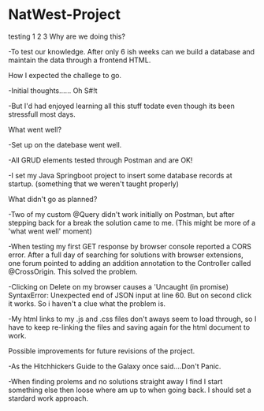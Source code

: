 # NatWest-Project
testing 1 2 3
Why are we doing this?

-To test our knowledge. After only 6 ish weeks can we build a database and maintain the data through a frontend HTML.


How I expected the challege to go.

-Initial thoughts...... Oh S#!t 

-But I'd had enjoyed learning all this stuff todate even though its been stressfull most days.


What went well?

-Set up on the datebase went well.

-All GRUD elements tested through Postman and are OK!

-I set my Java Springboot project to insert some database records at startup. (something that we weren't taught properly)


What didn't go as planned?

-Two of my custom @Query didn't work initially on Postman, but after stepping back for a break the solution came to me. (This might be more of a 'what went well' moment)

-When testing my first GET response by browser console reported a CORS error. After a full day of searching for solutions with browser extensions, one forum pointed to adding 
an addition annotation to the Controller called @CrossOrigin. This solved the problem.

-Clicking on Delete on my browser causes a 'Uncaught (in promise) SyntaxError: Unexpected end of JSON input at line 60. But on second click it works. So i haven't a clue what the problem is.

-My html links to my .js and .css files don't aways seem to load through, so I have to keep re-linking the files and saving again for the html document to work.


Possible improvements for future revisions of the project.

-As the Hitchhickers Guide to the Galaxy once said....Don't Panic.

-When finding prolems and no solutions straight away I find I start something else then loose where am up to when going back. I should set a stardard work approach.

